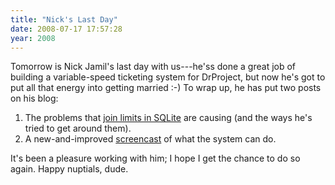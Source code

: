 ```yaml
---
title: "Nick's Last Day"
date: 2008-07-17 17:57:28
year: 2008
---
```

Tomorrow is Nick Jamil's last day with us---he'ss done a great job of building a variable-speed ticketing system for DrProject, but now he's got to put all that energy into getting married :-) To wrap up, he has put two posts on his blog:
<ol>
	<li>The problems that <a href="http://drpnewt.wordpress.com/2008/07/17/32-join-limit-in-sqlite/">join limits in SQLite</a> are causing (and the ways he's tried to get around them).</li>
	<li>A new-and-improved <a href="http://drpnewt.wordpress.com/2008/07/17/newt-screencast-2/">screencast</a> of what the system can do.</li>
</ol>
It's been a pleasure working with him; I hope I get the chance to do so again.  Happy nuptials, dude.
